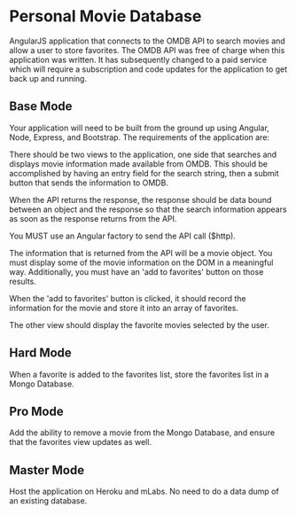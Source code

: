 # Personal Movie Database

AngularJS application that connects to the OMDB API to search movies and allow a user to store favorites. The OMDB API was free of charge when this application was written. It has subsequently changed to a paid service which will require a subscription and code updates for the application to get back up and running.

## Base Mode

Your application will need to be built from the ground up using Angular, Node, Express, and Bootstrap. The requirements of the application are:

There should be two views to the application, one side that searches and displays movie information made available from OMDB. This should be accomplished by having an entry field for the search string, then a submit button that sends the information to OMDB.

When the API returns the response, the response should be data bound between an object and the response so that the search information appears as soon as the response returns from the API.

You MUST use an Angular factory to send the API call ($http).

The information that is returned from the API will be a movie object. You must display some of the movie information on the DOM in a meaningful way. Additionally, you must have an 'add to favorites' button on those results.

When the 'add to favorites' button is clicked, it should record the information for the movie and store it into an array of favorites.

The other view should display the favorite movies selected by the user.

## Hard Mode

When a favorite is added to the favorites list, store the favorites list in a Mongo Database.

## Pro Mode

Add the ability to remove a movie from the Mongo Database, and ensure that the favorites view updates as well.

## Master Mode

Host the application on Heroku and mLabs. No need to do a data dump of an existing database.
